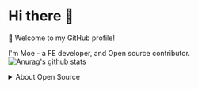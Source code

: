 # Hi there 👋



🎉 Welcome to my GitHub profile!

I'm Moe - a FE developer, and Open source contributor.
[![Anurag's github stats](https://github-readme-stats.vercel.app/api?username=moewang0321)](https://github.com/moewang0321/github-readme-stats)


<details>
<summary>About Open Source </summary>

## My main projects:
- [moewang0321.github.io](https://github.com/moewang0321/moewang0321.github.io) - 🚀
- [Vue.js-Chat](https://github.com/moewang0321/LeetCode_EveryDay) - 🐳 
- [LeetCode_EveryDay](https://github.com/moewang0321/LeetCode_EveryDay) - 🚀

[Get More ...](https://github.com/moewang0321)

</details>
